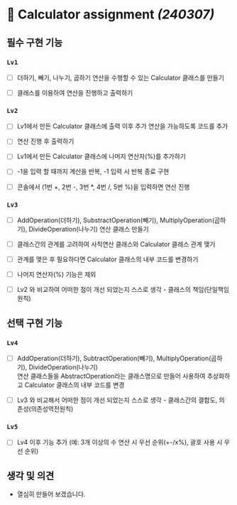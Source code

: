 # :iphone: Calculator assignment *(240307)*
   
   
## 필수 구현 기능


### `Lv1`
- [ ] 더하기, 빼기, 나누기, 곱하기 연산을 수행할 수 있는 Calculator 클래스를 만들기   
- [ ] 클래스를 이용하여 연산을 진행하고 출력하기   
   

### `Lv2`
- [ ] Lv1에서 만든 Calculator 클래스에 출력 이후 추가 연산을 가능하도록 코드를 추가
- [ ] 연산 진행 후 출력하기
- [ ] Lv1에서 만든 Calculator 클래스에 나머지 연산자(%)를 추가하기
- [ ] -1을 입력 할 때까지 계산을 반복, -1 입력 시 반복 종료 구현
- [ ] 콘솔에서 (1번 +, 2번 -, 3번 *, 4번 /, 5번 %)을 입력하면 연산 진행


### `Lv3`
- [ ] AddOperation(더하기), SubstractOperation(빼기), MultiplyOperation(곱하기), DivideOperation(나누기) 연산 클래스 만들기
- [ ] 클래스간의 관계를 고려하여 사칙연산 클래스와 Calculator 클래스 관계 맺기
- [ ] 관계를 맺은 후 필요하다면 Calculator 클래스의 내부 코드를 변경하기
- [ ] 나머지 연산자(%) 기능은 제외
- [ ] Lv2 와 비교하여 어떠한 점이 개선 되었는지 스스로 생각 - 클래스의 책임(단일책임원칙)



## 선택 구현 기능


### `Lv4`
- [ ] AddOperation(더하기), SubtractOperation(빼기), MultiplyOperation(곱하기), DivideOperation(나누기)   
      연산 클래스들을 AbstractOperation라는 클래스명으로 만들어 사용하여 추상화하고 Calculator 클래스의 내부 코드를 변경
- [ ] Lv3 와 비교해서 어떠한 점이 개선 되었는지 스스로 생각 - 클래스간의 결합도, 의존성(의존성역전원칙)


### `Lv5`
- [ ] Lv4 이후 기능 추가 (예: 3개 이상의 수 연산 시 우선 순위(+-/x%), 괄호 사용 시 우선 순위)



## 생각 및 의견
- 열심히 만들어 보겠습니다.
